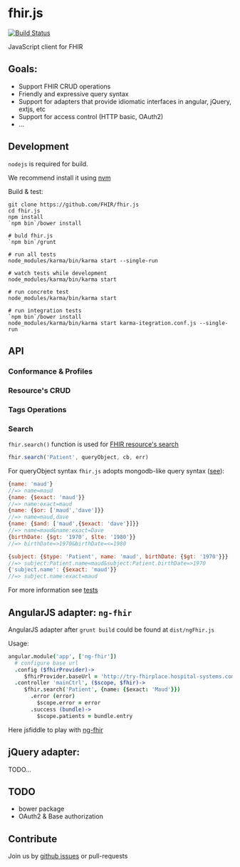 fhir.js
=======

[![Build Status](https://travis-ci.org/FHIR/fhir.js.svg)](https://travis-ci.org/FHIR/fhir.js)

JavaScript client for FHIR

## Goals:

 - Support FHIR CRUD operations
 - Friendly and expressive query syntax
 - Support for adapters that provide idiomatic interfaces in angular, jQuery, extjs, etc
 - Support for access control (HTTP basic, OAuth2)
 - ...

## Development

`nodejs` is required for build.

We recommend install it using [nvm](https://github.com/creationix/nvm/blob/master/README.markdown)

Build & test:

```
git clone https://github.com/FHIR/fhir.js
cd fhir.js
npm install
`npm bin`/bower install

# buld fhir.js
`npm bin`/grunt

# run all tests
node_modules/karma/bin/karma start --single-run

# watch tests while development
node_modules/karma/bin/karma start

# run concrete test
node_modules/karma/bin/karma start

# run integration tests
`npm bin`/bower install
node_modules/karma/bin/karma start karma-itegration.conf.js --single-run
```

## API

### Conformance & Profiles

### Resource's CRUD

### Tags Operations

### Search

`fhir.search()` function is used for [FHIR resource's search](http://www.hl7.org/implement/standards/fhir/search.html)

```javascript
fhir.search('Patient', queryObject, cb, err)
```

For queryObject syntax `fhir.js` adopts
mongodb-like query syntax ([see](http://docs.mongodb.org/manual/tutorial/query-documents/)):

```javascript
{name: 'maud'}
//=> name=maud
{name: {$exact: 'maud'}}
//=> name:exact=maud
{name: {$or: ['maud','dave']}}
//=> name=maud,dave
{name: {$and: ['maud',{$exact: 'dave'}]}}
//=> name=maud&name:exact=Dave
{birthDate: {$gt: '1970', $lte: '1980'}}
//=> birthDate=>1970&birthDate=<=1980

{subject: {$type: 'Patient', name: 'maud', birthDate: {$gt: '1970'}}}
//=> subject:Patient.name=maud&subject:Patient.birthDate=>1970
{'subject.name': {$exact: 'maud'}}
//=> subject.name:exact=maud


```

For more information see [tests](https://github.com/FHIR/fhir.js/blob/master/test/querySpec.coffee)

## AngularJS adapter: `ng-fhir`

AngularJS adapter after `grunt build` could be found at `dist/ngFhir.js`


Usage:

```coffeescript
angular.module('app', ['ng-fhir'])
  # configure base url
  .config ($fhirProvider)->
     $fhirProvider.baseUrl = 'http://try-fhirplace.hospital-systems.com'
  .controller 'mainCtrl', ($scope, $fhir)->
     $fhir.search('Patient', {name: {$exact: 'Maud'}})
       .error (error)
         $scope.error = error
       .success (bundle)->
         $scope.patients = bundle.entry
```

Here jsfiddle to play with [ng-fhir](http://jsfiddle.net/niquola/6Ltgynnf/4/)

## jQuery adapter:

TODO...

## TODO

* bower package
* OAuth2 & Base authorization

## Contribute

Join us by [github issues](https://github.com/FHIR/fhir.js/issues) or pull-requests
